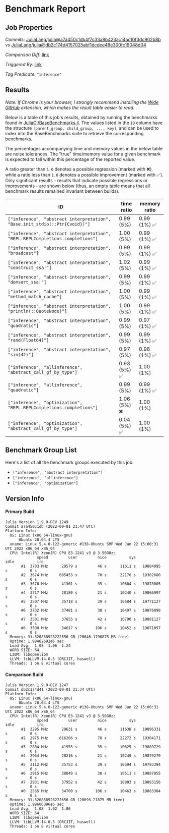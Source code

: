 # Benchmark Report

## Job Properties

*Commits:* [JuliaLang/julia@a7a450c1db4f7c33a8b423ac14ac10f3dc902b8b](https://github.com/JuliaLang/julia/commit/a7a450c1db4f7c33a8b423ac14ac10f3dc902b8b) vs [JuliaLang/julia@db2c174d4157025abf1dcdee48e300fc19048d04](https://github.com/JuliaLang/julia/commit/db2c174d4157025abf1dcdee48e300fc19048d04)

*Comparison Diff:* [link](https://github.com/JuliaLang/julia/compare/db2c174d4157025abf1dcdee48e300fc19048d04..a7a450c1db4f7c33a8b423ac14ac10f3dc902b8b)

*Triggered By:* [link](https://github.com/JuliaLang/julia/pull/46584#issuecomment-1234816106)

*Tag Predicate:* `"inference"`

## Results

*Note: If Chrome is your browser, I strongly recommend installing the [Wide GitHub](https://chrome.google.com/webstore/detail/wide-github/kaalofacklcidaampbokdplbklpeldpj?hl=en)
extension, which makes the result table easier to read.*

Below is a table of this job's results, obtained by running the benchmarks found in
[JuliaCI/BaseBenchmarks.jl](https://github.com/JuliaCI/BaseBenchmarks.jl). The values
listed in the `ID` column have the structure `[parent_group, child_group, ..., key]`,
and can be used to index into the BaseBenchmarks suite to retrieve the corresponding
benchmarks.

The percentages accompanying time and memory values in the below table are noise tolerances. The "true"
time/memory value for a given benchmark is expected to fall within this percentage of the reported value.

A ratio greater than `1.0` denotes a possible regression (marked with :x:), while a ratio less
than `1.0` denotes a possible improvement (marked with :white_check_mark:). Only significant results - results
that indicate possible regressions or improvements - are shown below (thus, an empty table means that all
benchmark results remained invariant between builds).

| ID | time ratio | memory ratio |
|----|------------|--------------|
| `["inference", "abstract interpretation", "Base.init_stdio(::Ptr{Cvoid})"]` | 0.99 (5%)  | 0.99 (1%) :white_check_mark: |
| `["inference", "abstract interpretation", "REPL.REPLCompletions.completions"]` | 1.00 (5%)  | 0.99 (1%) :white_check_mark: |
| `["inference", "abstract interpretation", "broadcast"]` | 0.99 (5%)  | 0.99 (1%) :white_check_mark: |
| `["inference", "abstract interpretation", "construct_ssa!"]` | 1.02 (5%)  | 0.99 (1%) :white_check_mark: |
| `["inference", "abstract interpretation", "domsort_ssa!"]` | 0.99 (5%)  | 0.99 (1%) :white_check_mark: |
| `["inference", "abstract interpretation", "method_match_cache"]` | 1.00 (5%)  | 0.99 (1%) :white_check_mark: |
| `["inference", "abstract interpretation", "println(::QuoteNode)"]` | 1.00 (5%)  | 0.99 (1%) :white_check_mark: |
| `["inference", "abstract interpretation", "quadratic"]` | 0.99 (5%)  | 0.97 (1%) :white_check_mark: |
| `["inference", "abstract interpretation", "rand(Float64)"]` | 0.99 (5%)  | 0.99 (1%) :white_check_mark: |
| `["inference", "abstract interpretation", "sin(42)"]` | 0.97 (5%)  | 0.98 (1%) :white_check_mark: |
| `["inference", "allinference", "abstract_call_gf_by_type"]` | 0.93 (5%) :white_check_mark: | 1.00 (1%)  |
| `["inference", "allinference", "quadratic"]` | 0.99 (5%)  | 0.99 (1%) :white_check_mark: |
| `["inference", "optimization", "REPL.REPLCompletions.completions"]` | 1.06 (5%) :x: | 1.00 (1%)  |
| `["inference", "optimization", "abstract_call_gf_by_type"]` | 0.04 (5%) :white_check_mark: | 1.00 (1%)  |

## Benchmark Group List

Here's a list of all the benchmark groups executed by this job:

- `["inference", "abstract interpretation"]`
- `["inference", "allinference"]`
- `["inference", "optimization"]`

## Version Info

#### Primary Build

```
Julia Version 1.9.0-DEV.1249
Commit a7a450c1db (2022-09-01 21:47 UTC)
Platform Info:
  OS: Linux (x86_64-linux-gnu)
      Ubuntu 20.04.4 LTS
  uname: Linux 5.4.0-122-generic #138-Ubuntu SMP Wed Jun 22 15:00:31 UTC 2022 x86_64 x86_64
  CPU: Intel(R) Xeon(R) CPU E3-1241 v3 @ 3.50GHz: 
              speed         user         nice          sys         idle          irq
       #1  3703 MHz      29579 s         46 s      11611 s   19884095 s          0 s
       #2  3674 MHz     605453 s         70 s      22176 s   19302680 s          0 s
       #3  3670 MHz      41361 s         35 s      10604 s   19878005 s          0 s
       #4  3717 MHz      28180 s         21 s      10240 s   19866997 s          0 s
       #5  3507 MHz      35718 s         39 s      10584 s   19771127 s          0 s
       #6  3732 MHz      37481 s         38 s      10497 s   19876098 s          0 s
       #7  3501 MHz      37655 s         42 s      10790 s   19881127 s          0 s
       #8  3500 MHz      34617 s        106 s      10452 s   19871057 s          0 s
  Memory: 31.320838928222656 GB (20646.1796875 MB free)
  Uptime: 1.99482692e6 sec
  Load Avg:  1.08  1.06  1.24
  WORD_SIZE: 64
  LIBM: libopenlibm
  LLVM: libLLVM-14.0.5 (ORCJIT, haswell)
  Threads: 1 on 8 virtual cores

```

#### Comparison Build

```
Julia Version 1.9.0-DEV.1247
Commit db2c174d41 (2022-09-01 21:34 UTC)
Platform Info:
  OS: Linux (x86_64-linux-gnu)
      Ubuntu 20.04.4 LTS
  uname: Linux 5.4.0-122-generic #138-Ubuntu SMP Wed Jun 22 15:00:31 UTC 2022 x86_64 x86_64
  CPU: Intel(R) Xeon(R) CPU E3-1241 v3 @ 3.50GHz: 
              speed         user         nice          sys         idle          irq
       #1  3295 MHz      29631 s         46 s      11638 s   19896331 s          0 s
       #2  2975 MHz     616206 s         70 s      22272 s   19304171 s          0 s
       #3  2884 MHz      41955 s         35 s      10625 s   19889729 s          0 s
       #4  2964 MHz      28216 s         21 s      10249 s   19879279 s          0 s
       #5  3112 MHz      35753 s         39 s      10594 s   19783394 s          0 s
       #6  2915 MHz      38049 s         38 s      10511 s   19887855 s          0 s
       #7  2931 MHz      37952 s         42 s      10803 s   19893156 s          0 s
       #8  2565 MHz      34700 s        106 s      10463 s   19883304 s          0 s
  Memory: 31.320838928222656 GB (20693.21875 MB free)
  Uptime: 1.99606096e6 sec
  Load Avg:  1.08  1.02  1.06
  WORD_SIZE: 64
  LIBM: libopenlibm
  LLVM: libLLVM-14.0.5 (ORCJIT, haswell)
  Threads: 1 on 8 virtual cores

```
